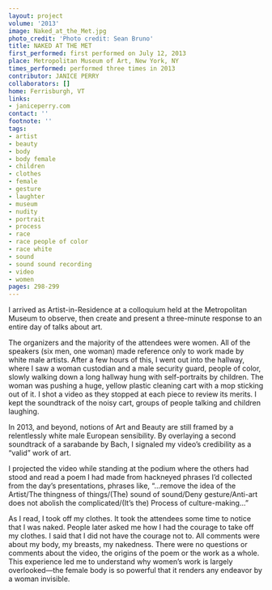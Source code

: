 ```yaml
---
layout: project
volume: '2013'
image: Naked_at_the_Met.jpg
photo_credit: 'Photo credit: Sean Bruno'
title: NAKED AT THE MET
first_performed: first performed on July 12, 2013
place: Metropolitan Museum of Art, New York, NY
times_performed: performed three times in 2013
contributor: JANICE PERRY
collaborators: []
home: Ferrisburgh, VT
links:
- janiceperry.com
contact: ''
footnote: ''
tags:
- artist
- beauty
- body
- body female
- children
- clothes
- female
- gesture
- laughter
- museum
- nudity
- portrait
- process
- race
- race people of color
- race white
- sound
- sound sound recording
- video
- women
pages: 298-299
---
```


I arrived as Artist-in-Residence at a colloquium held at the Metropolitan Museum to observe, then create and present a three-minute response to an entire day of talks about art.

The organizers and the majority of the attendees were women. All of the speakers (six men, one woman) made reference only to work made by white male artists. After a few hours of this, I went out into the hallway, where I saw a woman custodian and a male security guard, people of color, slowly walking down a long hallway hung with self-portraits by children. The woman was pushing a huge, yellow plastic cleaning cart with a mop sticking out of it. I shot a video as they stopped at each piece to review its merits. I kept the soundtrack of the noisy cart, groups of people talking and children laughing.

In 2013, and beyond, notions of Art and Beauty are still framed by a relentlessly white male European sensibility. By overlaying a second soundtrack of a sarabande by Bach, I signaled my video’s credibility as a “valid” work of art.

I projected the video while standing at the podium where the others had stood and read a poem I had made from hackneyed phrases I’d collected from the day’s presentations, phrases like, “…remove the idea of the Artist/The thingness of things/(The) sound of sound/Deny gesture/Anti-art does not abolish the complicated/(It’s the) Process of culture-making…”

As I read, I took off my clothes. It took the attendees some time to notice that I was naked. People later asked me how I had the courage to take off my clothes. I said that I did not have the courage not to. All comments were about my body, my breasts, my nakedness. There were no questions or comments about the video, the origins of the poem or the work as a whole. This experience led me to understand why women’s work is largely overlooked—the female body is so powerful that it renders any endeavor by a woman invisible.
